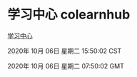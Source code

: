 # 学习中心 colearnhub
[学习中心](http://:56308/colearnhub/)

2020年 10月 06日 星期二 15:50:02 CST

2020年 10月 06日 星期二 07:50:02 GMT
